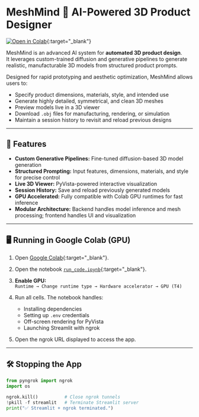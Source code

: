 # MeshMind 🤖 AI-Powered 3D Product Designer

[![Open in Colab](https://colab.research.google.com/assets/colab-badge.svg)](https://colab.research.google.com/github/dimp01/MeshMind/blob/main/run_code.ipynb){:target="_blank"}

MeshMind is an advanced AI system for **automated 3D product design**.  
It leverages custom-trained diffusion and generative pipelines to generate realistic, manufacturable 3D models from structured product prompts.  

Designed for rapid prototyping and aesthetic optimization, MeshMind allows users to:

- Specify product dimensions, materials, style, and intended use  
- Generate highly detailed, symmetrical, and clean 3D meshes  
- Preview models live in a 3D viewer  
- Download `.obj` files for manufacturing, rendering, or simulation  
- Maintain a session history to revisit and reload previous designs  

---

## 🚀 Features

- **Custom Generative Pipelines:** Fine-tuned diffusion-based 3D model generation  
- **Structured Prompting:** Input features, dimensions, materials, and style for precise control  
- **Live 3D Viewer:** PyVista-powered interactive visualization  
- **Session History:** Save and reload previously generated models  
- **GPU Accelerated:** Fully compatible with Colab GPU runtimes for fast inference  
- **Modular Architecture:** Backend handles model inference and mesh processing; frontend handles UI and visualization  

---

## 🖥️ Running in Google Colab (GPU)

1. Open [Google Colab](https://colab.research.google.com/){:target="_blank"}.  
2. Open the notebook [`run_code.ipynb`](https://github.com/dimp01/MeshMind/blob/main/run_code.ipynb){:target="_blank"}.  
3. **Enable GPU:**  
   `Runtime → Change runtime type → Hardware accelerator → GPU (T4)`  
4. Run all cells. The notebook handles:
   - Installing dependencies  
   - Setting up `.env` credentials  
   - Off-screen rendering for PyVista  
   - Launching Streamlit with ngrok  

5. Open the ngrok URL displayed to access the app.

---

## 🛠️ Stopping the App

```python
from pyngrok import ngrok
import os

ngrok.kill()          # Close ngrok tunnels
!pkill -f streamlit   # Terminate Streamlit server
print("✅ Streamlit + ngrok terminated.")
